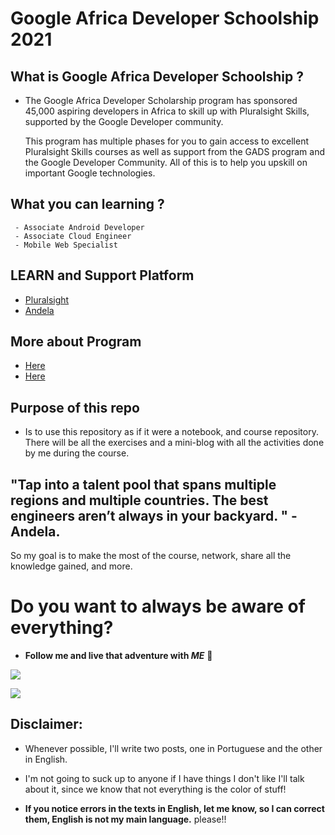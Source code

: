 # Google Africa Developer Schoolship 2021

## What is Google Africa Developer Schoolship ?
-   The Google Africa Developer Scholarship program has sponsored 45,000 aspiring developers in Africa to skill up with Pluralsight Skills, supported by the Google Developer community. 

    This program has multiple phases for you to gain access to excellent Pluralsight Skills courses as well as support from the GADS program and the Google Developer Community. All of this is to help you upskill on important Google technologies.

## What you can learning ?
   
     - Associate Android Developer
     - Associate Cloud Engineer
     - Mobile Web Specialist

## LEARN and Support Platform

   - [Pluralsight](https://pluralsight.com) <br/>
   - [Andela](https://andela.com)

## More about Program

   * [Here](https://help.pluralsight.com/help/google-africa-developer-scholarship-2021) 
   * [Here](https://andela.com/alc/in-progress/google-africa-developer-scholarship-2021/)

## Purpose of this repo

  - Is to use this repository as if it were a notebook, and course repository. There will be all the exercises and a mini-blog with all the activities done by me during the course.


## "Tap into a talent pool that spans multiple regions and multiple countries. The best engineers aren’t always in your backyard. " - Andela.


So my goal is to make the most of the course, network, share all the knowledge gained, and more.

# **Do you want to always be aware of everything?**

 - **Follow me and live that adventure with *ME*** 🤝

[<img src="https://img.shields.io/badge/linkedin-%230077B5.svg?&style=for-the-badge&logo=linkedin&logoColor=white" />](https://www.linkedin.com/in/edgar-a-dikenge-460a9719a)

[<img src="https://img.shields.io/badge/medium-%2312100E.svg?&style=for-the-badge&logo=medium&logoColor=white" />](https://medium.com/@edgaradikenge)

## Disclaimer:

 + Whenever possible, I'll write two posts, one in Portuguese and the other in English.

 + I'm not going to suck up to anyone if I have things I don't like I'll talk about it, since we know that not everything is the color of stuff! 
 
 + **If you notice errors in the texts in English, let me know, so I can correct them, English is not my main language.** please!!
